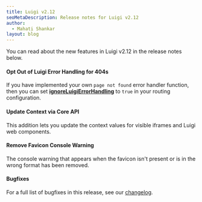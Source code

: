 ```yaml
---
title: Luigi v2.12
seoMetaDescription: Release notes for Luigi v2.12
author:
  - Mahati Shankar
layout: blog
---
```


You can read about the new features in Luigi v2.12 in the release notes below.

<!-- Excerpt -->


#### Opt Out of Luigi Error Handling for 404s

If you have implemented your own `page not found` error handler function, then you can set [**ignoreLuigiErrorHandling**](https://docs.luigi-project.io/docs/navigation-parameters-reference?section=pagenotfoundhandler) to `true` in your routing configuration.

#### Update Context via Core API

This addition lets you update the context values for visible iframes and Luigi web components.

#### Remove Favicon Console Warning

The console warning that appears when the favicon isn't present or is in the wrong format has been removed.




#### Bugfixes

For a full list of bugfixes in this release, see our [changelog](https://github.com/SAP/luigi/blob/main/CHANGELOG.md).